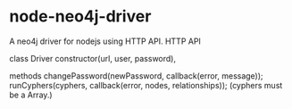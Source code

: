 # node-neo4j-driver
A neo4j driver for nodejs using HTTP API.
HTTP API

class
    Driver
    constructor(url, user, password),

methods
    changePassword(newPassword, callback(error, message));
    runCyphers(cyphers, callback(error, nodes, relationships));
        (cyphers must be a Array.)
